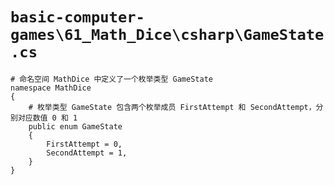 # `basic-computer-games\61_Math_Dice\csharp\GameState.cs`

```
# 命名空间 MathDice 中定义了一个枚举类型 GameState
namespace MathDice
{
    # 枚举类型 GameState 包含两个枚举成员 FirstAttempt 和 SecondAttempt，分别对应数值 0 和 1
    public enum GameState
    {
        FirstAttempt = 0,
        SecondAttempt = 1,
    }
}
```
